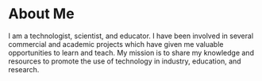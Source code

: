 # About Me
I am a technologist, scientist, and educator.
I have been involved in several commercial and academic projects which have
    given me valuable opportunities to learn and teach.
My mission is to share my knowledge and resources to promote the use of
    technology in industry, education, and research.
